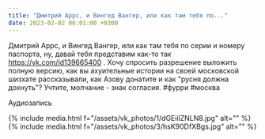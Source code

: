 ```yaml
---
title: "Дмитрий Аррс, и Вингед Вангер, или как там тебя по..."
date: 2023-02-02 06:01:00 +0300
---
```


Дмитрий Аррс, и Вингед Вангер, или как там тебя по серии и номеру паспорта, ну, давай тебя представим как-то так https://vk.com/id139665400 . Хочу спросить разрешение выложить полную версию, как вы ахуительные истории на своей московской шизхате рассказывали, как Азову донатите и как "русня должна дохнуть"? Учтите, молчание - знак согласия.
#фурри #москва


Аудиозапись

{% include media.html f="/assets/vk_photos/1/dGEiilZNLN8.jpg" alt="" %}
{% include media.html f="/assets/vk_photos/3/hsK90DfXBgs.jpg" alt="" %}
